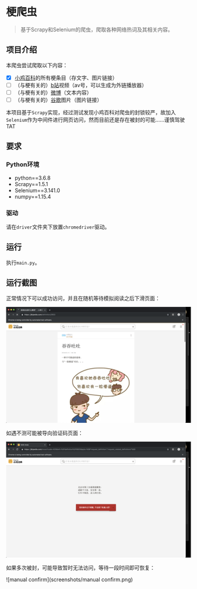 # 梗爬虫

> 基于Scrapy和Selenium的爬虫，爬取各种网络热词及其相关内容。

## 项目介绍

本爬虫尝试爬取以下内容：

- [x] [小鸡百科](https://jikipedia.com)的所有梗条目（存文字、图片链接）
- [ ] （与梗有关的）[b站](https://bilibili.com)视频（av号，可以生成为外链播放器）
- [ ] （与梗有关的）[微博](https://weibo.com)（文本内容）
- [ ] （与梗有关的）[谷歌](http://google.com)图片（图片链接）

本项目基于`Scrapy`实现，经过测试发现小鸡百科对爬虫的封锁较严，故加入`Selenium`作为中间件进行网页访问，然而目前还是存在被封的可能……谨慎驾驶TAT

## 要求

### Python环境

- python==3.6.8
- Scrapy==1.5.1
- Selenium==3.141.0
- numpy==1.15.4

### 驱动

请在`driver`文件夹下放置`chromedriver`驱动。

## 运行

执行`main.py`。

## 运行截图

正常情况下可以成功访问，并且在随机等待模拟阅读之后下滑页面：

![success](screenshots/success.png)

如遇不测可能被导向验证码页面：

![moss](screenshots/moss.png)

如果多次被封，可能导致暂时无法访问，等待一段时间即可恢复：

![manual confirm](screenshots/manual confirm.png)